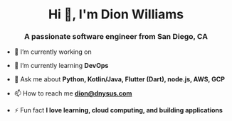 <h1 align="center">Hi 👋, I'm Dion Williams</h1>
<h3 align="center">A passionate software engineer from San Diego, CA</h3>

- 🔭 I’m currently working on

- 🌱 I’m currently learning **DevOps**

- 💬 Ask me about **Python, Kotlin/Java, Flutter (Dart), node.js, AWS, GCP**

- 📫 How to reach me **dion@dnysus.com**

- ⚡ Fun fact **I love learning, cloud computing, and building applications**

